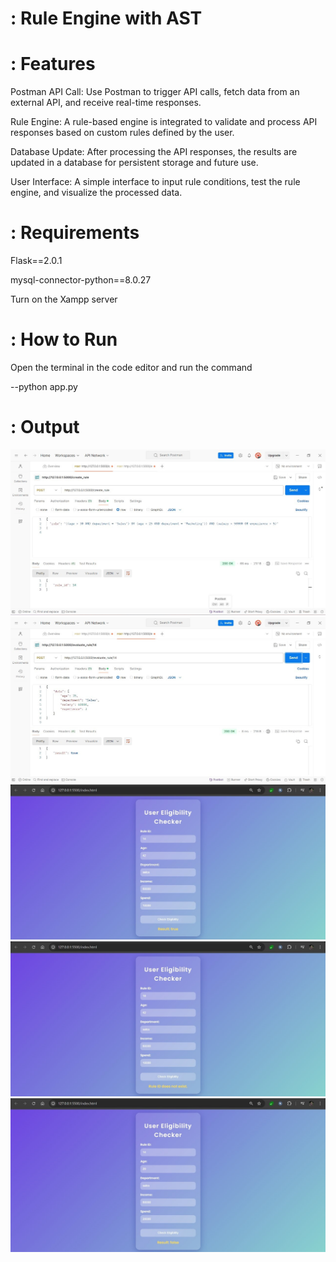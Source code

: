 # : Rule Engine with AST

# : Features

Postman API Call: Use Postman to trigger API calls, fetch data from an external API, and receive real-time responses.

Rule Engine: A rule-based engine is integrated to validate and process API responses based on custom rules defined by the user.

Database Update: After processing the API responses, the results are updated in a database for persistent storage and future use.

User Interface: A simple interface to input rule conditions, test the rule engine, and visualize the processed data.

# : Requirements

Flask==2.0.1

mysql-connector-python==8.0.27

Turn on the Xampp server

# : How to Run

Open the terminal in the code editor and run the command

--python app.py

# : Output
![Output](1.jpg)
![Output](2.jpg)
![Output](3.jpg)
![Output](4.jpg)
![Output](5.jpg)
